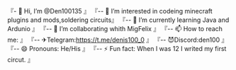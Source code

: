 『- 👋 Hi, I’m @Den100135                                                      』
『-- 👀 I’m interested in codeing minecraft plugins and mods,soldering circuits』
『-- 🌱 I’m currently learning Java and Ardunio                                』
『-- 💞️ I’m collaborating whith MigFelix                                       』
『-- 📫 How to reach me:                                                       』
『-- ✈Telegram:https://t.me/denis100_0                                         』
『-- 😈Discord:den100                                                          』
『-- 😄 Pronouns: He/His                                                       』
『-- ⚡ Fun fact: When I was 12 I writed my first circut.                      』
 
